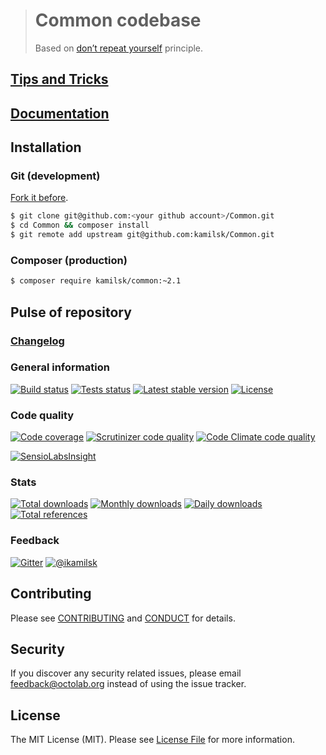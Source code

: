 > # Common codebase
>
> Based on [don’t repeat yourself](https://en.wikipedia.org/wiki/Don%27t_repeat_yourself) principle.

## [Tips and Tricks](docs/TipsAndTricks.md)

## [Documentation](http://kamilsk.github.io/Common/)

## Installation

### Git (development)

[Fork it before](https://github.com/kamilsk/Common/fork).

```bash
$ git clone git@github.com:<your github account>/Common.git
$ cd Common && composer install
$ git remote add upstream git@github.com:kamilsk/Common.git
```

### Composer (production)

```bash
$ composer require kamilsk/common:~2.1
```

## Pulse of repository

### [Changelog](CHANGELOG.md)

### General information

[![Build status](https://travis-ci.org/kamilsk/Common.svg)](https://travis-ci.org/kamilsk/Common)
[![Tests status](http://php-eye.com/badge/kamilsk/common/tested.svg)](http://php-eye.com/package/kamilsk/common)
[![Latest stable version](https://poser.pugx.org/kamilsk/common/v/stable.png)](https://packagist.org/packages/kamilsk/common)
[![License](https://poser.pugx.org/kamilsk/common/license.png)](https://packagist.org/packages/kamilsk/common)

### Code quality

[![Code coverage](https://scrutinizer-ci.com/g/kamilsk/Common/badges/coverage.png?b=master)](https://scrutinizer-ci.com/g/kamilsk/Common/?branch=master)
[![Scrutinizer code quality](https://scrutinizer-ci.com/g/kamilsk/Common/badges/quality-score.png?b=master)](https://scrutinizer-ci.com/g/kamilsk/Common/?branch=master)
[![Code Climate code quality](https://codeclimate.com/github/kamilsk/Common/badges/gpa.svg)](https://codeclimate.com/github/kamilsk/Common)

[![SensioLabsInsight](https://insight.sensiolabs.com/projects/37088460-5995-43cd-9dcb-920ca502984d/big.png)](https://insight.sensiolabs.com/projects/37088460-5995-43cd-9dcb-920ca502984d)

### Stats

[![Total downloads](https://poser.pugx.org/kamilsk/common/downloads.png)](https://packagist.org/packages/kamilsk/common)
[![Monthly downloads](https://poser.pugx.org/kamilsk/common/d/monthly.png)](https://packagist.org/packages/kamilsk/common)
[![Daily downloads](https://poser.pugx.org/kamilsk/common/d/daily.png)](https://packagist.org/packages/kamilsk/common)
[![Total references](https://www.versioneye.com/php/kamilsk:common/reference_badge.svg)](https://www.versioneye.com/php/kamilsk:common/references)

### Feedback

[![Gitter](https://badges.gitter.im/Join%20Chat.svg)](https://gitter.im/kamilsk/small-tools?utm_source=badge&utm_medium=badge&utm_campaign=pr-badge)
[![@ikamilsk](https://img.shields.io/badge/author-%40ikamilsk-blue.svg)](https://twitter.com/ikamilsk)

## Contributing

Please see [CONTRIBUTING](CONTRIBUTING.md) and [CONDUCT](CONDUCT.md) for details.

## Security

If you discover any security related issues, please email feedback@octolab.org instead of using the issue tracker.

## License

The MIT License (MIT). Please see [License File](LICENSE.md) for more information.
